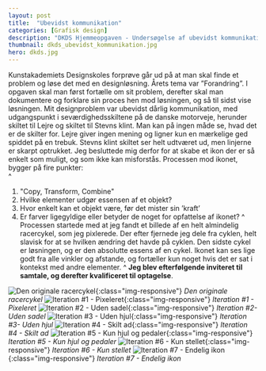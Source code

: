 ```yaml
---
layout: post
title:  "Ubevidst kommunikation"
categories: [Grafisk design]
description: "DKDS Hjemmeopgaven - Undersøgelse af ubevidst kommunikation"
thumbnail: dkds_ubevidst_kommunikation.jpg
hero: dkds.jpg 
---
```

Kunstakademiets Designskoles forprøve går ud på at man skal finde et problem og løse det med en designløsning. Årets tema var ”Forandring”. I opgaven skal man først fortælle om sit problem, derefter skal man dokumentere og forklare sin proces hen mod løsningen, og så til sidst vise løsningen.
Mit designproblem var ubevidst dårlig kommunikation, med udgangspunkt i seværdighedsskiltene på de danske motorveje, herunder skiltet til Lejre og skiltet til Stevns klint. Man kan på ingen måde se, hvad det er de skilter for. Lejre giver ingen mening og ligner kun en mærkelige ged spiddet på en trebuk. Stevns klint skiltet ser helt udtværet ud, men linjerne er skarpt optrukket.
Jeg besluttede mig derfor for at skabe et ikon der er så enkelt som muligt, og som ikke kan misforstås. Processen mod ikonet, bygger på fire punkter:  
^
1. "Copy, Transform, Combine"
2. Hvilke elementer udgør essensen af et objekt?
3. Hvor enkelt kan et objekt være, før det mister sin ’kraft’
4. Er farver ligegyldige eller betyder de noget for opfattelse af ikonet?
^
Processen startede med at jeg fandt et billede af en helt almindelig racercykel, som jeg pixlerede. Der efter fjernede jeg dele fra cyklen, helt slavisk for at se hvilken ændring det havde på cyklen.
Den sidste cykel er løsningen, og er den absolutte essens af en cykel. Ikonet kan ses lige godt fra alle vinkler og afstande, og fortæller kun noget hvis det er sat i kontekst med andre elementer.
^
**Jeg blev efterfølgende inviteret til samtale, og derefter kvalificeret til optagelse**.

![Den originale racercykel]({{site.url}}/{{site.imgpath}}/pixelBikes-1.jpg){:class="img-responsive"}
*Den originale racercykel*
![Iteration #1 - Pixeleret]({{site.url}}/{{site.imgpath}}/pixelBikes-2.jpg){:class="img-responsive"}
*Iteration #1 - Pixeleret*
![Iteration #2 - Uden sadel]({{site.url}}/{{site.imgpath}}/pixelBikes-3.jpg){:class="img-responsive"}
*Iteration #2- Uden sadel*
![Iteration #3 - Uden hjul]({{site.url}}/{{site.imgpath}}/pixelBikes-4.jpg){:class="img-responsive"}
*Iteration #3- Uden hjul*
![Iteration #4 - Skilt ad]({{site.url}}/{{site.imgpath}}/pixelBikes-5.jpg){:class="img-responsive"}
*Iteration #4 - Skilt ad*
![Iteration #5 - Kun hjul og pedaler]({{site.url}}/{{site.imgpath}}/pixelBikes-6.jpg){:class="img-responsive"}
*Iteration #5 - Kun hjul og pedaler*
![Iteration #6 - Kun stellet]({{site.url}}/{{site.imgpath}}/pixelBikes-7.jpg){:class="img-responsive"}
*Iteration #6 - Kun stellet*
![Iteration #7 - Endelig ikon]({{site.url}}/{{site.imgpath}}/pixelBikes-final.jpg){:class="img-responsive"}
*Iteration #7 - Endelig ikon*